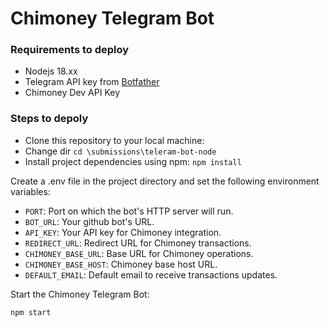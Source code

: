 # Chimoney Telegram Bot

### Requirements to deploy
- Nodejs 18.xx
- Telegram API key from [Botfather](t.me/botfather)
- Chimoney Dev API Key

### Steps to depoly

- Clone this repository to your local machine:
- Change dir
`cd \submissions\teleram-bot-node`
- Install project dependencies using npm:
`npm install`

Create a .env file in the project directory and set the following environment variables:

- `PORT`: Port on which the bot's HTTP server will run.
- `BOT_URL`: Your github bot's URL.
- `API_KEY`: Your API key for Chimoney integration.
- `REDIRECT_URL`: Redirect URL for Chimoney transactions.
- `CHIMONEY_BASE_URL`: Base URL for Chimoney operations.
- `CHIMONEY_BASE_HOST`: Chimoney base host URL.
- `DEFAULT_EMAIL`: Default email to receive transactions updates.

Start the Chimoney Telegram Bot:

`npm start`
